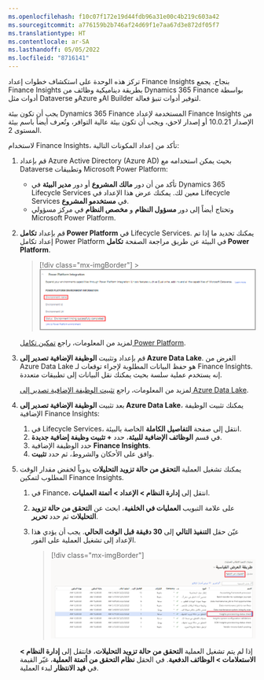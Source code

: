 ```yaml
---
ms.openlocfilehash: f10c07f172e19d44fdb96a31e00c4b219c603a42
ms.sourcegitcommit: a776159b2b746af24d69f1e7aa67d3e872df05f7
ms.translationtype: HT
ms.contentlocale: ar-SA
ms.lasthandoff: 05/05/2022
ms.locfileid: "8716141"
---
```

تركز هذه الوحدة على استكشاف خطوات إعداد Finance Insights بنجاح. يجمع Finance Insights بطريقة ديناميكية وظائف من Dynamics 365 Finance بواسطة أدوات مثل Dataverse وAzure وAI Builder لتوفير أدوات تنبؤ فعالة. 

يجب أن تكون بيئة Dynamics 365 Finance المستخدمة لإعداد Finance Insights من الإصدار 10.0.21 أو إصدار لاحق، ويجب أن تكون بيئة عالية التوافر، وتُعرف أيضاً باسم بيئة المستوى 2.

لاستخدام Finance Insights، تأكد من إعداد المكونات التالية:

1.  قم بإعداد Azure Active Directory (Azure AD) بحيث يمكن استخدامه مع Dataverse وتطبيقات Microsoft Power Platform:
    - تأكد من أن دور **مالك المشروع** أو دور **مدير البيئة** في Dynamics 365 Lifecycle Services معين لك. يمكنك عرض هذا الإعداد في Lifecycle Services في **مستخدمو المشروع**.
    - وتحتاج أيضاً إلى دور **مسؤول النظام** و **مخصص النظام** في مركز مسؤولي Microsoft Power Platform.
2.  قم بإعداد **تكامل Power Platform** في Lifecycle Services. يمكنك تحديد ما إذا تم إعداد تكامل Power Platform في البيئة عن طريق مراجعة الصفحة **تكامل Power Platform**.
    
    > [!div class="mx-imgBorder"]
        > [![لقطة شاشة تميز اسم البيئة وحالة ربط البيئة التي اكتملت بنجاح.](../media/power-platform-integration.png)](../media/power-platform-integration.png#lightbox)
     
    لمزيد من المعلومات، راجع [تمكين تكامل Power Platform](/dynamics365/fin-ops-core/dev-itpro/power-platform/enable-power-platform-integration/?azure-portal=true).

3.  قم بإعداد وتثبيت **الوظيفة الإضافية تصدير إلى Azure Data Lake**. الغرض من Azure Data Lake هو حفظ البيانات المطلوبة لإجراء توقعات لـ Finance Insights. إنه يستخدم عملية سلسة بحيث يمكنك نقل البيانات إلى تطبيقات متعددة. 

    لمزيد من المعلومات، راجع [تثبيت الوظيفة الإضافية تصدير إلى Azure Data Lake](/dynamics365/fin-ops-core/dev-itpro/data-entities/configure-export-data-lake/?azure-portal=true).

4.  بعد تثبيت **الوظيفة الإضافية تصدير إلى Azure Data Lake**، يمكنك تثبيت الوظيفة الإضافية Finance Insights:

    1. في Lifecycle Services، انتقل إلى صفحة **التفاصيل الكاملة** الخاصة بالبيئة.
    1. في قسم **الوظائف الإضافية للبيئة**، حدد **+ تثبيت وظيفة إضافية جديدة**.
    1. حدد الوظيفة الإضافية **Finance Insights**.
    1. وافق على الأحكان والشروط، ثم حدد **تثبيت**.
5. يمكنك تشغيل العملية **التحقق من حالة تزويد التحليلات‬** يدوياً لخفض مقدار الوقت المطلوب لتمكين Finance Insights.
    1. في Finance، انتقل إلى **إدارة النظام > الإعداد > أتمتة العمليات**.
    1. على علامة التبويب **العمليات في الخلفية‬**، ابحث عن **التحقق من حالة تزويد التحليلات‬** ثم حدد **تحرير**.
    1. عيّن حقل **التنفيذ التالي** إلى **30 دقيقة قبل الوقت الحالي**. يجب أن يؤدي هذا الإعداد إلى تشغيل العملية على الفور.

        > [!div class="mx-imgBorder"]
        > [![لقطة شاشة تميز علامة تبويب العمليات في الخلفية والتحقق من حالة تزويد التحليلات.](../media/insights-provisioning-status-check.png)](../media/insights-provisioning-status-check.png#lightbox)

    إذا لم يتم تشغيل العملية **التحقق من حالة تزويد التحليلات**، فانتقل إلى **إدارة النظام > الاستعلامات > الوظائف الدفعية**. في الحقل **نظام التحقق من أتمتة العملية**، غيّر القيمة في **قيد الانتظار** لبدء العملية.

